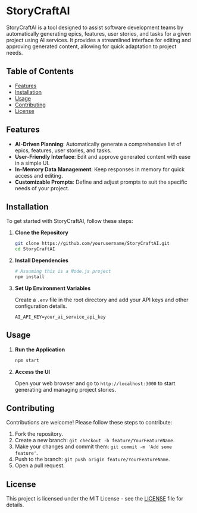 # StoryCraftAI

StoryCraftAI is a tool designed to assist software development teams by automatically generating epics, features, user stories, and tasks for a given project using AI services. It provides a streamlined interface for editing and approving generated content, allowing for quick adaptation to project needs.

## Table of Contents

- [Features](#features)
- [Installation](#installation)
- [Usage](#usage)
- [Contributing](#contributing)
- [License](#license)

## Features

- **AI-Driven Planning**: Automatically generate a comprehensive list of epics, features, user stories, and tasks.
- **User-Friendly Interface**: Edit and approve generated content with ease in a simple UI.
- **In-Memory Data Management**: Keep responses in memory for quick access and editing.
- **Customizable Prompts**: Define and adjust prompts to suit the specific needs of your project.

## Installation

To get started with StoryCraftAI, follow these steps:

1. **Clone the Repository**

    ```bash
    git clone https://github.com/yourusername/StoryCraftAI.git
    cd StoryCraftAI
    ```

2. **Install Dependencies**

    ```bash
    # Assuming this is a Node.js project
    npm install
    ```

3. **Set Up Environment Variables**

    Create a `.env` file in the root directory and add your API keys and other configuration details.

    ```
    AI_API_KEY=your_ai_service_api_key
    ```

## Usage

1. **Run the Application**

    ```bash
    npm start
    ```

2. **Access the UI**

    Open your web browser and go to `http://localhost:3000` to start generating and managing project stories.

## Contributing

Contributions are welcome! Please follow these steps to contribute:

1. Fork the repository.
2. Create a new branch: `git checkout -b feature/YourFeatureName`.
3. Make your changes and commit them: `git commit -m 'Add some feature'`.
4. Push to the branch: `git push origin feature/YourFeatureName`.
5. Open a pull request.

## License

This project is licensed under the MIT License - see the [LICENSE](LICENSE) file for details.
